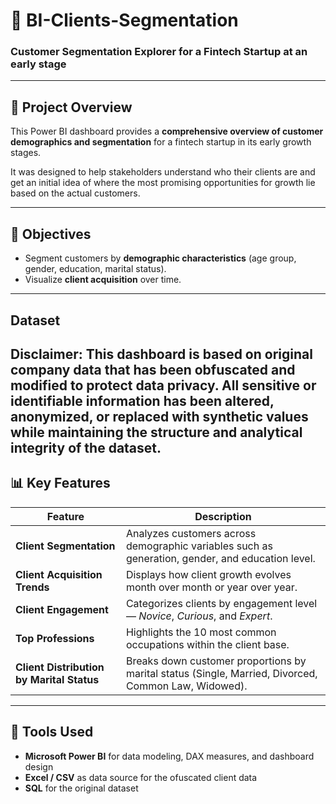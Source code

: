 # 💼 BI-Clients-Segmentation  
### Customer Segmentation Explorer for a Fintech Startup at an early stage 

---

## 🧭 Project Overview  

This Power BI dashboard provides a **comprehensive overview of customer demographics and segmentation** for a fintech startup in its early growth stages.  

It was designed to help stakeholders understand who their clients are and get an initial idea of where the most promising opportunities for growth lie based on the actual customers.  

---

## 🎯 Objectives  

- Segment customers by **demographic characteristics** (age group, gender, education, marital status).  
- Visualize **client acquisition** over time.  

---
## Dataset
Disclaimer: This dashboard is based on original company data that has been obfuscated and modified to protect data privacy. All sensitive or identifiable information has been altered, anonymized, or replaced with synthetic values while maintaining the structure and analytical integrity of the dataset.
---

## 📊 Key Features  

| Feature | Description |
|----------|-------------|
| **Client Segmentation** | Analyzes customers across demographic variables such as generation, gender, and education level. |
| **Client Acquisition Trends** | Displays how client growth evolves month over month or year over year. |
| **Client Engagement** | Categorizes clients by engagement level — *Novice*, *Curious*, and *Expert*. |
| **Top Professions** | Highlights the 10 most common occupations within the client base. |
| **Client Distribution by Marital Status** | Breaks down customer proportions by marital status (Single, Married, Divorced, Common Law, Widowed). |

---

## 🧰 Tools Used  

- **Microsoft Power BI** for data modeling, DAX measures, and dashboard design  
- **Excel / CSV** as data source for the ofuscated client data  
- **SQL** for the original dataset
